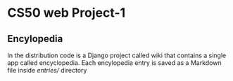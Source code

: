 # CS50 web Project-1

## Encylopedia

In the distribution code is a Django project called wiki that contains a single app called encyclopedia. Each encylopedia entry is saved as a Markdown file inside *entries/* directory
